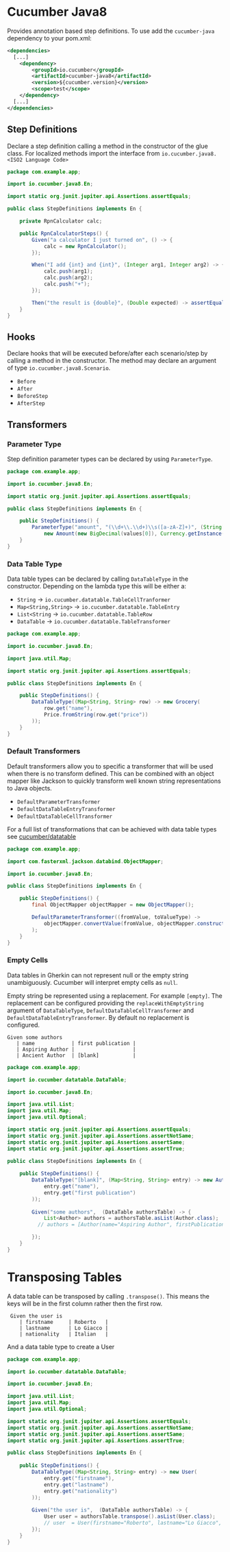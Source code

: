 Cucumber Java8
==============

Provides annotation based step definitions. To use add the `cucumber-java` dependency to your pom.xml:

```xml
<dependencies>
  [...]
    <dependency>
        <groupId>io.cucumber</groupId>
        <artifactId>cucumber-java8</artifactId>
        <version>${cucumber.version}</version>
        <scope>test</scope>
    </dependency>
  [...]
</dependencies>
```

## Step Definitions

Declare a step definition calling a method in the constructor of the glue class.
For localized methods import the interface from `io.cucumber.java8.<ISO2 Language Code>`

```java
package com.example.app;

import io.cucumber.java8.En;

import static org.junit.jupiter.api.Assertions.assertEquals;

public class StepDefinitions implements En {

    private RpnCalculator calc;

    public RpnCalculatorSteps() {
        Given("a calculator I just turned on", () -> {
            calc = new RpnCalculator();
        });

        When("I add {int} and {int}", (Integer arg1, Integer arg2) -> {
            calc.push(arg1);
            calc.push(arg2);
            calc.push("+");
        });

        Then("the result is {double}", (Double expected) -> assertEquals(expected, calc.value()));
    }
}
```

## Hooks

Declare hooks that will be executed before/after each scenario/step by calling a
method in the constructor. The method may declare an argument of type `io.cucumber.java8.Scenario`.

 * `Before` 
 * `After`
 * `BeforeStep`
 * `AfterStep`
 
## Transformers 

### Parameter Type

Step definition parameter types can be declared by using `ParameterType`.

```java
package com.example.app;

import io.cucumber.java8.En;

import static org.junit.jupiter.api.Assertions.assertEquals;

public class StepDefinitions implements En {

    public StepDefinitions() {
        ParameterType("amount", "(\\d+\\.\\d+)\\s([a-zA-Z]+)", (String[] values) ->
            new Amount(new BigDecimal(values[0]), Currency.getInstance(values[1])));
    }
}
``` 

### Data Table Type

Data table types can be declared by calling `DataTableType` in the constructor.
Depending on the lambda type this will be either a: 
 * `String` -> `io.cucumber.datatable.TableCellTranformer`
 * `Map<String,String>` -> `io.cucumber.datatable.TableEntry`
 * `List<String` -> `io.cucumber.datatable.TableRow`
 * `DataTable` -> `io.cucumber.datatable.TableTransformer`

```java
package com.example.app;

import io.cucumber.java8.En;

import java.util.Map;

import static org.junit.jupiter.api.Assertions.assertEquals;

public class StepDefinitions implements En {

    public StepDefinitions() {
        DataTableType((Map<String, String> row) -> new Grocery(
            row.get("name"),
            Price.fromString(row.get("price"))
        ));
    }
}
``` 

### Default Transformers

Default transformers allow you to specific a transformer that will be used when
there is no transform defined. This can be combined with an object mapper like
Jackson to quickly transform well known string representations to Java objects.

 * `DefaultParameterTransformer`
 * `DefaultDataTableEntryTransformer`
 * `DefaultDataTableCellTransformer`
 
For a full list of transformations that can be achieved with data table types
see [cucumber/datatable](https://github.com/cucumber/cucumber/tree/master/datatable)
 
```java
package com.example.app;

import com.fasterxml.jackson.databind.ObjectMapper;

import io.cucumber.java8.En;

public class StepDefinitions implements En {

    public StepDefinitions() {
        final ObjectMapper objectMapper = new ObjectMapper();

        DefaultParameterTransformer((fromValue, toValueType) ->
            objectMapper.convertValue(fromValue, objectMapper.constructType(toValueType))
        );
    }
}
``` 

### Empty Cells

Data tables in Gherkin can not represent null or the empty string unambiguously.
Cucumber will interpret empty cells as `null`.

Empty string be represented using a replacement. For example `[empty]`.
The replacement can be configured providing the `replaceWithEmptyString`
argument of `DataTableType`, `DefaultDataTableCellTransformer` and 
`DefaultDataTableEntryTransformer`. By default no replacement is configured. 

```gherkin
Given some authors
   | name            | first publication |
   | Aspiring Author |                   |
   | Ancient Author  | [blank]           |
```

```java
package com.example.app;

import io.cucumber.datatable.DataTable;

import io.cucumber.java8.En;

import java.util.List;
import java.util.Map;
import java.util.Optional;

import static org.junit.jupiter.api.Assertions.assertEquals;
import static org.junit.jupiter.api.Assertions.assertNotSame;
import static org.junit.jupiter.api.Assertions.assertSame;
import static org.junit.jupiter.api.Assertions.assertTrue;

public class StepDefinitions implements En {
    
    public StepDefinitions() {
        DataTableType("[blank]", (Map<String, String> entry) -> new Author(
            entry.get("name"),
            entry.get("first publication")
        ));
    
        Given("some authors",  (DataTable authorsTable) -> {
            List<Author> authors = authorsTable.asList(Author.class);
          // authors = [Author(name="Aspiring Author", firstPublication=null), Author(name="Ancient Author", firstPublication=)]

        });
    }
}
```


# Transposing Tables

A data table can be transposed by calling `.transpose()`. This means the keys
will be in the first column rather then the first row.


```gherkin
 Given the user is
    | firstname	    | Roberto	|
    | lastname	    | Lo Giacco |
    | nationality	| Italian	|
 ```

And a data table type to create a User

```java 
package com.example.app;

import io.cucumber.datatable.DataTable;

import io.cucumber.java8.En;

import java.util.List;
import java.util.Map;
import java.util.Optional;

import static org.junit.jupiter.api.Assertions.assertEquals;
import static org.junit.jupiter.api.Assertions.assertNotSame;
import static org.junit.jupiter.api.Assertions.assertSame;
import static org.junit.jupiter.api.Assertions.assertTrue;

public class StepDefinitions implements En {
    
    public StepDefinitions() {
        DataTableType((Map<String, String> entry) -> new User(
            entry.get("firstname"),
            entry.get("lastname")
            entry.get("nationality")
        ));
    
        Given("the user is",  (DataTable authorsTable) -> {
            User user = authorsTable.transpose().asList(User.class);
            // user  = User(firstname="Roberto", lastname="Lo Giacco", nationality="Italian")
        });
    }
}
```
